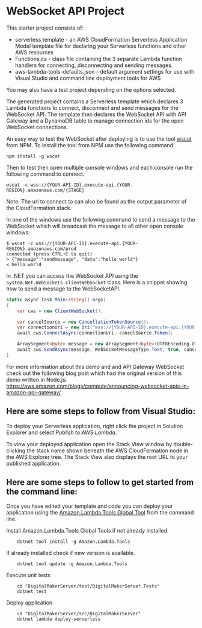 # WebSocket API Project

This starter project consists of:
* serverless.template - an AWS CloudFormation Serverless Application Model template file for declaring your Serverless functions and other AWS resources
* Functions.cs - class file containing the 3 separate Lambda function handlers for connecting, disconnecting and sending messages.
* aws-lambda-tools-defaults.json - default argument settings for use with Visual Studio and command line deployment tools for AWS

You may also have a test project depending on the options selected.

The generated project contains a Serverless template which declares 3 Lambda functions to connect, disconnect and send messages for the WebSocket API. 
The template then declares the WebSocket API with API Gateway and a DynamoDB table to manage connection ids for the open WebSocket connections.

An easy way to test the WebSocket after deploying is to use the tool [wscat](https://github.com/websockets/wscat) from NPM. To install the tool from NPM
use the following command:
```
npm install -g wscat
```

Then to test then open multiple console windows and each console run the following command to connect.
```
wscat -c wss://{YOUR-API-ID}.execute-api.{YOUR-REGION}.amazonaws.com/{STAGE}
```
Note: The url to connect to can also be found as the output parameter of the CloudFormation stack.

In one of the windows use the following command to send a message to the WebSocket which will broadcast the message to all other open console windows:
```
$ wscat -c wss://{YOUR-API-ID}.execute-api.{YOUR-REGION}.amazonaws.com/prod
connected (press CTRL+C to quit)
> {"message":"sendmessage", "data":"hello world"}
< hello world
```

In .NET you can access the WebSocket API using the `System.Net.WebSockets.ClientWebSocket` class. Here is a snippet showing how to send a message to the WebSocketAPI.
```csharp
static async Task Main(string[] args)
{
    var cws = new ClientWebSocket();

    var cancelSource = new CancellationTokenSource();
    var connectionUri = new Uri("wss://{YOUR-API-ID}.execute-api.{YOUR-REGION}.amazonaws.com/prod");
    await cws.ConnectAsync(connectionUri, cancelSource.Token);

    ArraySegment<byte> message = new ArraySegment<byte>(UTF8Encoding.UTF8.GetBytes("{\"message\":\"sendmessage\", \"data\":\"Hello from .NET ClientWebSocket\"}"));
    await cws.SendAsync(message, WebSocketMessageType.Text, true, cancelSource.Token);
}
```

For more information about this demo and and API Gateway WebSocket check out the following blog post which had the original version of 
this demo written in Node.js: https://aws.amazon.com/blogs/compute/announcing-websocket-apis-in-amazon-api-gateway/


## Here are some steps to follow from Visual Studio:

To deploy your Serverless application, right click the project in Solution Explorer and select *Publish to AWS Lambda*.

To view your deployed application open the Stack View window by double-clicking the stack name shown beneath the AWS CloudFormation node in the AWS Explorer tree. The Stack View also displays the root URL to your published application.

## Here are some steps to follow to get started from the command line:

Once you have edited your template and code you can deploy your application using the [Amazon.Lambda.Tools Global Tool](https://github.com/aws/aws-extensions-for-dotnet-cli#aws-lambda-amazonlambdatools) from the command line.

Install Amazon.Lambda.Tools Global Tools if not already installed.
```
    dotnet tool install -g Amazon.Lambda.Tools
```

If already installed check if new version is available.
```
    dotnet tool update -g Amazon.Lambda.Tools
```

Execute unit tests
```
    cd "DigitalMakerServer/test/DigitalMakerServer.Tests"
    dotnet test
```

Deploy application
```
    cd "DigitalMakerServer/src/DigitalMakerServer"
    dotnet lambda deploy-serverless
```
